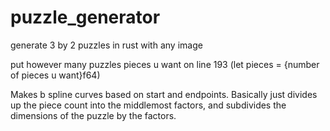 # puzzle_generator
generate 3 by 2 puzzles in rust with any image

put however many puzzles pieces u want on line 193 (let pieces = {number of pieces u want}f64)

Makes b spline curves based on start and endpoints. Basically just divides up the piece count into the middlemost factors, and subdivides the dimensions of the puzzle by the factors.
